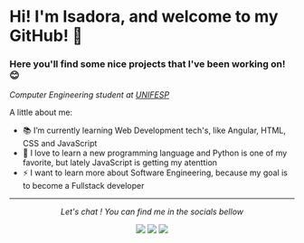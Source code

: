 # Hi! I'm Isadora, and welcome to my GitHub! 👋
### Here you'll find some nice projects that I've been working on! 😊

<!--
**IsadoraMuniz/IsadoraMuniz** is a ✨ _special_ ✨ repository because its `README.md` (this file) appears on your GitHub profile.-->

 <i>Computer Engineering student at [UNIFESP](https://www.unifesp.br/)</i>

A little about me:

- 📚 I’m currently learning Web Development tech's, like Angular, HTML, CSS and JavaScript
- 🥰 I love to learn a new programming language and Python is one of my favorite, but lately JavaScript is getting my atenttion
- ⚡ I want to learn more about Software Engineering, because my goal is to become a Fullstack developer

<!--
![Top Languages Card](https://github-readme-stats.vercel.app/api/top-langs/?username=IsadoraMuniz&layout=compact&hide=Yacc)-->
<hr>
<p align="center">
  <i>Let's chat ! You can find me in the socials bellow</i>
<p align="center">
    <a href="http://www.linkedin.com/in/isadora-rf-muniz" alt="Linkedin" target="_blank"> <img src="https://img.icons8.com/color/30/000000/linkedin.png" /></a>
    <a href="https://www.instagram.com/isadoraa_muniz" alt="Instagram" target="_blank"><img src="https://img.icons8.com/fluent/30/000000/instagram-new.png" /></a>
    <a href="https://www.facebook.com/isadora.rfmuniz/" alt="Facebook" target="_blank"><img src="https://img.icons8.com/fluent/30/000000/facebook-new.png" /></a>
</p>
  
</p>


